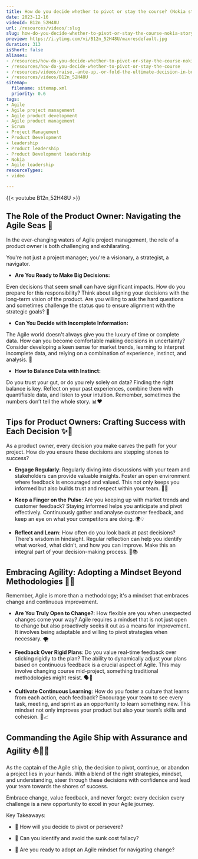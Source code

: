 ```yaml
---
title: How do you decide whether to pivot or stay the course? (Nokia story)
date: 2023-12-16
videoId: B12n_52H48U
url: /resources/videos/:slug
slug: how-do-you-decide-whether-to-pivot-or-stay-the-course-nokia-story
preview: https://i.ytimg.com/vi/B12n_52H48U/maxresdefault.jpg
duration: 313
isShort: false
aliases:
- /resources/how-do-you-decide-whether-to-pivot-or-stay-the-course-nokia-story-2
- /resources/how-do-you-decide-whether-to-pivot-or-stay-the-course
- /resources/videos/raise,-ante-up,-or-fold-the-ultimate-decision-in-business
- /resources/videos/B12n_52H48U
sitemap:
  filename: sitemap.xml
  priority: 0.6
tags:
- Agile
- Agile project management
- Agile product development
- Agile product management
- Scrum
- Project Management
- Product Development
- leadership
- Product leadership
- Product Development leadership
- Nokia
- Agile leadership
resourceTypes:
- video

---
```

{{< youtube B12n_52H48U >}}

## The Role of the Product Owner: Navigating the Agile Seas 🌊 

In the ever-changing waters of Agile project management, the role of a product owner is both challenging and exhilarating.  

You're not just a project manager; you're a visionary, a strategist, a navigator. 

- **Are You Ready to Make Big Decisions:**  

Even decisions that seem small can have significant impacts. How do you prepare for this responsibility? Think about aligning your decisions with the long-term vision of the product. Are you willing to ask the hard questions and sometimes challenge the status quo to ensure alignment with the strategic goals? 🤔 

- **Can You Decide with Incomplete Information:** 

The Agile world doesn't always give you the luxury of time or complete data. How can you become comfortable making decisions in uncertainty? Consider developing a keen sense for market trends, learning to interpret incomplete data, and relying on a combination of experience, instinct, and analysis. 🧭 

- **How to Balance Data with Instinct:**  

Do you trust your gut, or do you rely solely on data? Finding the right balance is key. Reflect on your past experiences, combine them with quantifiable data, and listen to your intuition. Remember, sometimes the numbers don’t tell the whole story. 📊❤️ 

## Tips for Product Owners: Crafting Success with Each Decision ✨🎯 

As a product owner, every decision you make carves the path for your project. How do you ensure these decisions are stepping stones to success? 

- **Engage Regularly**: Regularly diving into discussions with your team and stakeholders can provide valuable insights. Foster an open environment where feedback is encouraged and valued. This not only keeps you informed but also builds trust and respect within your team. 💬🤝 

- **Keep a Finger on the Pulse**: Are you keeping up with market trends and customer feedback? Staying informed helps you anticipate and pivot effectively. Continuously gather and analyse customer feedback, and keep an eye on what your competitors are doing. 🌍💡 

- **Reflect and Learn**: How often do you look back at past decisions? There's wisdom in hindsight. Regular reflection can help you identify what worked, what didn’t, and how you can improve. Make this an integral part of your decision-making process. 🤔📚 

## Embracing Agility: Adopting a Mindset Beyond Methodologies 🧠💫 

Remember, Agile is more than a methodology; it's a mindset that embraces change and continuous improvement. 

- **Are You Truly Open to Change?**: How flexible are you when unexpected changes come your way? Agile requires a mindset that is not just open to change but also proactively seeks it out as a means for improvement. It involves being adaptable and willing to pivot strategies when necessary. 🌪️ 

- **Feedback Over Rigid Plans**: Do you value real-time feedback over sticking rigidly to the plan? The ability to dynamically adjust your plans based on continuous feedback is a crucial aspect of Agile. This may involve changing course mid-project, something traditional methodologies might resist. 🗣️🔁 

- **Cultivate Continuous Learning**: How do you foster a culture that learns from each action, each feedback? Encourage your team to see every task, meeting, and sprint as an opportunity to learn something new. This mindset not only improves your product but also your team’s skills and cohesion. 🌱📈 

## Commanding the Agile Ship with Assurance and Agility ⛵👩‍✈️ 

As the captain of the Agile ship, the decision to pivot, continue, or abandon a project lies in your hands. With a blend of the right strategies, mindset, and understanding, steer through these decisions with confidence and lead your team towards the shores of success. 

Embrace change, value feedback, and never forget: every decision every challenge is a new opportunity to excel in your Agile journey. 

Key Takeaways: 

- 🔄 How will you decide to pivot or persevere? 

- 🚫 Can you identify and avoid the sunk cost fallacy? 

- 🤔 Are you ready to adopt an Agile mindset for navigating change?





